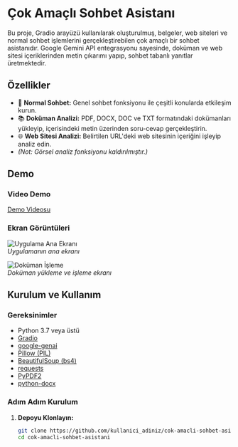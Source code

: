 # Çok Amaçlı Sohbet Asistanı

Bu proje, Gradio arayüzü kullanılarak oluşturulmuş, belgeler, web siteleri ve normal sohbet işlemlerini gerçekleştirebilen çok amaçlı bir sohbet asistanıdır. Google Gemini API entegrasyonu sayesinde, doküman ve web sitesi içeriklerinden metin çıkarımı yapıp, sohbet tabanlı yanıtlar üretmektedir.

## Özellikler
- 💬 **Normal Sohbet:** Genel sohbet fonksiyonu ile çeşitli konularda etkileşim kurun.
- 📚 **Doküman Analizi:** PDF, DOCX, DOC ve TXT formatındaki dokümanları yükleyip, içerisindeki metin üzerinden soru-cevap gerçekleştirin.
- 🌐 **Web Sitesi Analizi:** Belirtilen URL'deki web sitesinin içeriğini işleyip analiz edin.
- *(Not: Görsel analiz fonksiyonu kaldırılmıştır.)*

## Demo

### Video Demo
[Demo Videosu](https://youtu.be/your-demo-video-link)  


### Ekran Görüntüleri
![Uygulama Ana Ekranı](![image](https://github.com/user-attachments/assets/1cfaf7f4-7778-4ef4-bddd-a9282a24823c)
)  
*Uygulamanın ana ekranı*

![Doküman İşleme](![image](https://github.com/user-attachments/assets/18a8ac17-b299-4634-9939-95fa0bef1c59)
)  
*Doküman yükleme ve işleme ekranı*

## Kurulum ve Kullanım

### Gereksinimler
- Python 3.7 veya üstü
- [Gradio](https://gradio.app/)
- [google-genai](https://pypi.org/project/google-genai/)
- [Pillow (PIL)](https://pillow.readthedocs.io/)
- [BeautifulSoup (bs4)](https://www.crummy.com/software/BeautifulSoup/)
- [requests](https://requests.readthedocs.io/)
- [PyPDF2](https://pypi.org/project/PyPDF2/)
- [python-docx](https://python-docx.readthedocs.io/)

### Adım Adım Kurulum

1. **Depoyu Klonlayın:**
   ```bash
   git clone https://github.com/kullanici_adiniz/cok-amacli-sohbet-asistani.git
   cd cok-amacli-sohbet-asistani
